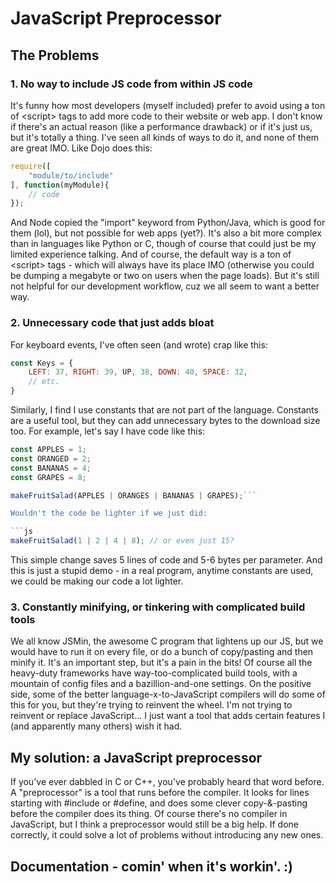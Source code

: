 # JavaScript Preprocessor

## The Problems

### 1. No way to include JS code from within JS code

It's funny how most developers (myself included) prefer to avoid using a ton of &lt;script&gt; tags to add more code to their website or web app.  I don't know if there's an actual reason (like a performance drawback) or if it's just us, but it's totally a thing.  I've seen all kinds of ways to do it, and none of them are great IMO.  Like Dojo does this:

```js
require([
	"module/to/include"
], function(myModule){
	// code
});
```

And Node copied the "import" keyword from Python/Java, which is good for them (lol), but not possible for web apps (yet?).  It's also a bit more complex than in languages like Python or C, though of course that could just be my limited experience talking.  And of course, the default way is a ton of &lt;script&gt; tags - which will always have its place IMO (otherwise you could be dumping a megabyte or two on users when the page loads).  But it's still not helpful for our development workflow, cuz we all seem to want a better way.

### 2. Unnecessary code that just adds bloat

For keyboard events, I've often seen (and wrote) crap like this:

```js
const Keys = {
	LEFT: 37, RIGHT: 39, UP, 38, DOWN: 40, SPACE: 32,
	// etc.
}
```

Similarly, I find I use constants that are not part of the language.  Constants are a useful tool, but they can add unnecessary bytes to the download size too.  For example, let's say I have code like this:

```js
const APPLES = 1;
const ORANGED = 2;
const BANANAS = 4;
const GRAPES = 8;

makeFruitSalad(APPLES | ORANGES | BANANAS | GRAPES);```

Wouldn't the code be lighter if we just did:

```js
makeFruitSalad(1 | 2 | 4 | 8); // or even just 15?
```

This simple change saves 5 lines of code and 5-6 bytes per parameter.  And this is just a stupid demo - in a real program, anytime constants are used, we could be making our code a lot lighter.

### 3. Constantly minifying, or tinkering with complicated build tools

We all know JSMin, the awesome C program that lightens up our JS, but we would have to run it on every file, or do a bunch of copy/pasting and then minify it.  It's an important step, but it's a pain in the bits! Of course all the heavy-duty frameworks have way-too-complicated build tools, with a mountain of config files and a bazillion-and-one settings. On the positive side, some of the better language-x-to-JavaScript compilers will do some of this for you, but they're trying to reinvent the wheel.  I'm not trying to reinvent or replace JavaScript... I just want a tool that adds certain features I (and apparently many others) wish it had.

## My solution: a JavaScript preprocessor

If you've ever dabbled in C or C++, you've probably heard that word
before.  A "preprocessor" is a tool that runs before the compiler.  It
looks for lines starting with #include or #define, and does some clever
copy-&-pasting before the compiler does its thing.  Of course there's no
compiler in JavaScript, but I think a preprocessor would still be a big
help.  If done correctly, it could solve a lot of problems without
introducing any new ones.

## Documentation - comin' when it's workin'. :)
